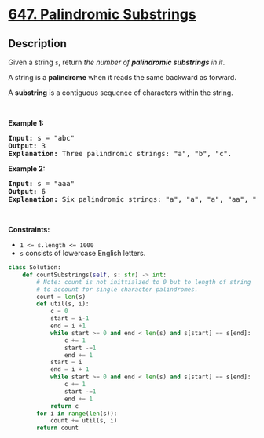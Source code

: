 # [647. Palindromic Substrings](https://leetcode.com/problems/palindromic-substrings)


## Description

<!-- description:start -->

<p>Given a string <code>s</code>, return <em>the number of <strong>palindromic substrings</strong> in it</em>.</p>

<p>A string is a <strong>palindrome</strong> when it reads the same backward as forward.</p>

<p>A <strong>substring</strong> is a contiguous sequence of characters within the string.</p>

<p>&nbsp;</p>
<p><strong class="example">Example 1:</strong></p>

<pre>
<strong>Input:</strong> s = &quot;abc&quot;
<strong>Output:</strong> 3
<strong>Explanation:</strong> Three palindromic strings: &quot;a&quot;, &quot;b&quot;, &quot;c&quot;.
</pre>

<p><strong class="example">Example 2:</strong></p>

<pre>
<strong>Input:</strong> s = &quot;aaa&quot;
<strong>Output:</strong> 6
<strong>Explanation:</strong> Six palindromic strings: &quot;a&quot;, &quot;a&quot;, &quot;a&quot;, &quot;aa&quot;, &quot;aa&quot;, &quot;aaa&quot;.
</pre>

<p>&nbsp;</p>
<p><strong>Constraints:</strong></p>

<ul>
	<li><code>1 &lt;= s.length &lt;= 1000</code></li>
	<li><code>s</code> consists of lowercase English letters.</li>
</ul>

```python
class Solution:
    def countSubstrings(self, s: str) -> int:
        # Note: count is not inittialzed to 0 but to length of string
        # to account for single character palindromes.
        count = len(s)
        def util(s, i):
            c = 0
            start = i-1
            end = i +1
            while start >= 0 and end < len(s) and s[start] == s[end]:
                c += 1
                start -=1
                end += 1
            start = i
            end = i + 1
            while start >= 0 and end < len(s) and s[start] == s[end]:
                c += 1
                start -=1
                end += 1
            return c
        for i in range(len(s)):
            count += util(s, i)
        return count
```

